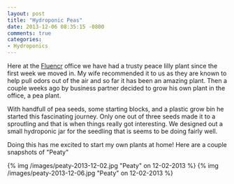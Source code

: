 ```yaml
---
layout: post
title: "Hydroponic Peas"
date: 2013-12-06 08:35:15 -0800
comments: true
categories: 
- Hydroponics
---
```

Here at the [Fluencr](http://goo.gl/4ZNrGk) office we have had a trusty peace
lilly plant since the first week we moved in.  My wife recommended it to us as
they are known to help pull odors out of the air and so far it has been an
amazing plant.  Then a couple weeks ago by business partner decided to grow his
own plant in the office, a pea plant.

<!-- more -->

With handfull of pea seeds, some starting blocks, and a plastic grow bin he
started this fascinating journey.  Only one out of three seeds made it to a
sproutling and that is when things really got interesting.  We designed out a
small hydroponic jar for the seedling that is seems to be doing fairly well.

Doing this has me excited to start my own plants at home!  Here are a couple
snapshots of "Peaty"

{% img /images/peaty-2013-12-02.jpg "Peaty" on 12-02-2013 %}
{% img /images/peaty-2013-12-06.jpg "Peaty" on 12-02-2013 %}
